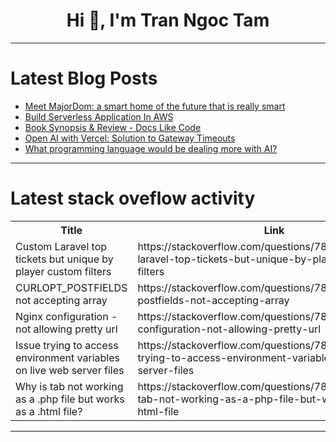 <h1 align="center">Hi 👋, I'm Tran Ngoc Tam</h1>

---

# Latest Blog Posts 
<!-- BLOG-POST-LIST:START -->
- [Meet MajorDom: a smart home of the future that is really smart](https://dev.to/markparker5/meet-majordom-a-smart-home-of-the-future-that-is-really-smart-22gk)
- [Build Serverless Application In AWS](https://dev.to/anson_ly/build-serverless-application-in-aws-4b2i)
- [Book Synopsis &amp; Review - Docs Like Code](https://dev.to/dreamlogic/book-synopsis-review-docs-like-code-5g7c)
- [Open AI with Vercel: Solution to Gateway Timeouts](https://dev.to/buildwebcrumbs/open-ai-with-vercel-a-way-around-gateway-timeouts-1ec9)
- [What programming language would be dealing more with AI?](https://dev.to/gaebh/what-programming-language-would-be-dealing-more-with-ai-kgh)
<!-- BLOG-POST-LIST:END -->

---

# Latest stack oveflow activity
<table>
  <tr><th>Title</th><th>Link</th></tr>
  <!-- STACKOVERFLOW:START --><tr><td>Custom Laravel top tickets but unique by player custom filters</td><td>https://stackoverflow.com/questions/78557721/custom-laravel-top-tickets-but-unique-by-player-custom-filters</td></tr><tr><td>CURLOPT_POSTFIELDS not accepting array</td><td>https://stackoverflow.com/questions/78557696/curlopt-postfields-not-accepting-array</td></tr><tr><td>Nginx configuration - not allowing pretty url</td><td>https://stackoverflow.com/questions/78557688/nginx-configuration-not-allowing-pretty-url</td></tr><tr><td>Issue trying to access environment variables on live web server files</td><td>https://stackoverflow.com/questions/78557600/issue-trying-to-access-environment-variables-on-live-web-server-files</td></tr><tr><td>Why is tab not working as a .php file but works as a .html file?</td><td>https://stackoverflow.com/questions/78557535/why-is-tab-not-working-as-a-php-file-but-works-as-a-html-file</td></tr><!-- STACKOVERFLOW:END -->
</table>

---


